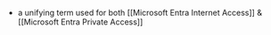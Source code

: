 - a unifying term used for both [[Microsoft Entra Internet Access]] & [[Microsoft Entra Private Access]]